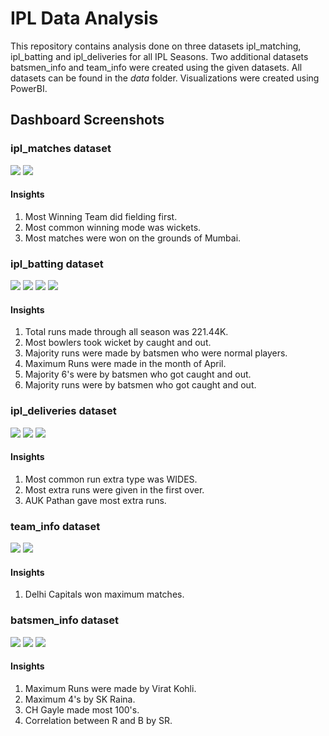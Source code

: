 
# IPL Data Analysis

This repository contains analysis done on three datasets ipl_matching, ipl_batting and ipl_deliveries for all IPL Seasons.
Two additional datasets batsmen_info and team_info were created using the given datasets.
All datasets can be found in the *data* folder.
Visualizations were created using PowerBI.

## Dashboard Screenshots

### ipl_matches dataset
<img src = "https://github.com/shivam7864/IPL_StatCracker/blob/main/docs/11.png">
<img src = "https://github.com/shivam7864/IPL_StatCracker/blob/main/docs/12.png">

#### Insights
1) Most Winning Team did fielding first.
2) Most common winning mode was wickets.
3) Most matches were won on the grounds of Mumbai.

### ipl_batting dataset
<img src = "https://github.com/shivam7864/IPL_StatCracker/blob/main/docs/4.png">
<img src = "https://github.com/shivam7864/IPL_StatCracker/blob/main/docs/5.png">
<img src = "https://github.com/shivam7864/IPL_StatCracker/blob/main/docs/6.png">
<img src = "https://github.com/shivam7864/IPL_StatCracker/blob/main/docs/7.png">

#### Insights
1) Total runs made through all season was 221.44K.
2) Most bowlers took wicket by caught and out.
3) Majority runs were made by batsmen who were normal players.
4) Maximum Runs were made in the month of April.
5) Majority 6's were by batsmen who got caught and out.
6) Majority runs were by batsmen who got caught and out.

### ipl_deliveries dataset
<img src = "https://github.com/shivam7864/IPL_StatCracker/blob/main/docs/8.png">
<img src = "https://github.com/shivam7864/IPL_StatCracker/blob/main/docs/9.png">
<img src = "https://github.com/shivam7864/IPL_StatCracker/blob/main/docs/10.png">

#### Insights
1) Most common run extra type was WIDES.
2) Most extra runs were given in the first over.
3) AUK Pathan gave most extra runs.

### team_info dataset
<img src = "https://github.com/shivam7864/IPL_StatCracker/blob/main/docs/13.png">
<img src = "https://github.com/shivam7864/IPL_StatCracker/blob/main/docs/14.png">

#### Insights
1) Delhi Capitals won maximum matches.

### batsmen_info dataset
<img src = "https://github.com/shivam7864/IPL_StatCracker/blob/main/docs/1.png">
<img src = "https://github.com/shivam7864/IPL_StatCracker/blob/main/docs/2.png">
<img src = "https://github.com/shivam7864/IPL_StatCracker/blob/main/docs/3.png">

#### Insights
1) Maximum Runs were made by Virat Kohli.
2) Maximum 4's by SK Raina.
3) CH Gayle made most 100's.
4) Correlation between R and B by SR.





